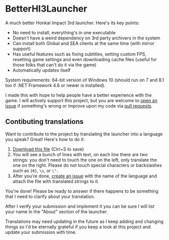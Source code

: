 # BetterHI3Launcher
A much better Honkai Impact 3rd launcher. Here's its key points:
* No need to install, everything's in one executable
* Doesn't have a weird dependency on 3rd party archivers in the system
* Can install both Global and SEA clients at the same time (with mirror support)
* Has useful features such as fixing subtitles, setting custom FPS, resetting game settings and even downloading cache files (useful for those folks that can't do it via the game)
* Automatically updates itself

System requirements: 64-bit version of Windows 10 (should run on 7 and 8.1 too if .NET Framework 4.6 or newer is installed).

I made this with hope to help people have a better experience with the game. I will actively support this project, but you are welcome to [open an issue](https://github.com/BuIlDaLiBlE/BetterHI3Launcher/issues) if something's wrong or improve upon my code via [pull requests](https://github.com/BuIlDaLiBlE/BetterHI3Launcher/compare).

## Contibuting translations
Want to contribute to the project by translating the launcher into a language you speak? Great! Here's how to do it:
1. [Download this file](https://raw.githubusercontent.com/BuIlDaLiBlE/BetterHI3Launcher/master/TextStrings_en.cs) (Ctrl+S to save)
2. You will see a bunch of lines with text, on each line there are two strings: you don't need to touch the one on the left, only translate the one on the right. Please do not touch special characters or backslashes such as `{0}`, `\n`, or `\"`.
3. After you're done, [create an issue](https://github.com/BuIlDaLiBlE/BetterHI3Launcher/issues/new?assignees=BuIlDaLiBlE&labels=language+contibution&template=language_contribution.md&title=Language+contibution+%5BNAME+OF+THE+LANGUAGE+HERE%5D) with the name of the language and attach the file with translated strings to it.

You're done! Please be ready to answer if there happens to be something that I need to clarify about your translation.

After I verify your submission and implement it you can be sure I will list your name in the "About" section of the launcher.

Translations may need updating in the future as I keep adding and changing things so I'd be eternally grateful if you keep a look at this project and update your submission with time.